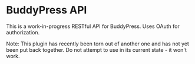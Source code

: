 # BuddyPress API

This is a work-in-progress RESTful API for BuddyPress. Uses OAuth for authorization.

Note: This plugin has recently been torn out of another one and has not yet been put back together. Do not attempt to use in its current state - it won't work.
